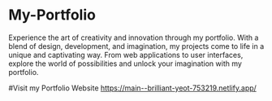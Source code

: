 # My-Portfolio
Experience the art of creativity and innovation through my portfolio. With a blend of design, development, and imagination, my projects come to life in a unique and captivating way. From web applications to user interfaces, explore the world of possibilities and unlock your imagination with my portfolio.

#Visit my Portfolio Website 
https://main--brilliant-yeot-753219.netlify.app/
